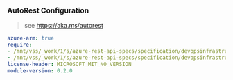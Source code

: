### AutoRest Configuration

> see https://aka.ms/autorest

``` yaml
azure-arm: true
require:
- /mnt/vss/_work/1/s/azure-rest-api-specs/specification/devopsinfrastructure/resource-manager/readme.md
- /mnt/vss/_work/1/s/azure-rest-api-specs/specification/devopsinfrastructure/resource-manager/readme.go.md
license-header: MICROSOFT_MIT_NO_VERSION
module-version: 0.2.0
```